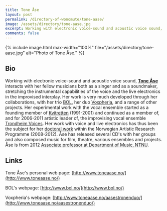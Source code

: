 ```yaml
---
title: Tone Åse
layout: post
permalink: /directory-of-wonomute/tone-aase/
image: /assets/directory/tone-aase.jpg
excerpt: Working with electronic voice-sound and acoustic voice sound, <strong>Tone Åse</strong> interacts with her fellow musicians both as a singer and as a soundmaker, stretching the instrumental capabilities of the voice and the live electronics in the improvised interplay. Her work is very much developed through her collaborations, with her trio BOL, her duo Voxpheria, and a range of other projects.
comments: false
---
```


<div class="directory-post">
{% include image.html max-width="100%" file="/assets/directory/tone-aase.jpg" alt="Photo of Tone Åse." %}
</div>


## Bio

Working with electronic voice-sound and acoustic voice sound, **[Tone Åse](http://www.toneaase.no/)** interacts with her fellow musicians both as a singer and as a soundmaker, stretching the instrumental capabilities of the voice and the live electronics in the improvised interplay. Her work is very much developed through her collaborations, with her trio [BOL](http://www.bol.no/), her duo [Voxpheria](http://www.toneaase.no/aasestronenduo/), and a range of other projects. Her experimental work with the vocal ensemble started as a founding member of [Kvitretten](https://no.wikipedia.org/wiki/Kvitretten) (1991-2001) and continued as a member of, and for 2006-2011 artistic leader of, the improvising vocal ensemble [Trondheim Voices](http://www.trondheimvoices.no/). Her work with voice and live electronics has thus been the subject for her [doctoral work](https://www.researchcatalogue.net/profile/show-exposition?exposition=108003) within the Norwegian Artistic Research Programme (2008-2012). Åse has released several CD's with her groups and also composed music for film, theatre, various ensembles and projects. Åse is from 2012 [Associate professor at Department of Music, NTNU](https://www.ntnu.edu/employees/tone.ase).

## Links

Tone Åse's personal web page: [http://www.toneaase.no/](http://www.toneaase.no/)

BOL's webpage: [http://www.bol.no/](http://www.bol.no/)

Voxpheria's webpage: [http://www.toneaase.no/aasestronenduo/](http://www.toneaase.no/aasestronenduo/)


